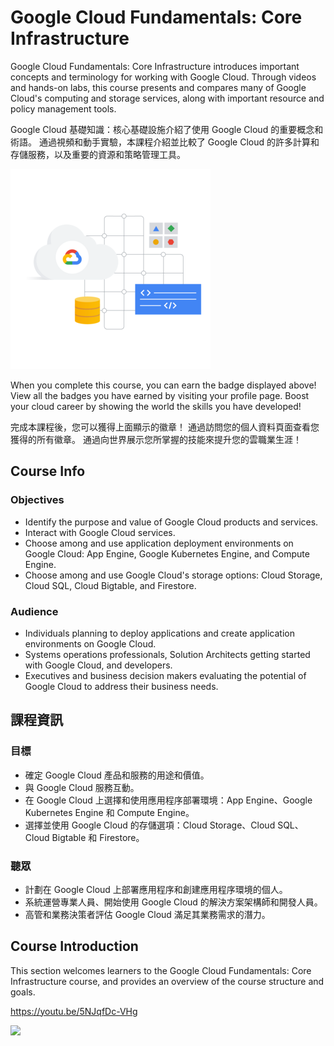 # Google Cloud Fundamentals: Core Infrastructure

Google Cloud Fundamentals: Core Infrastructure introduces important concepts and terminology for working with Google Cloud. Through videos and hands-on labs, this course presents and compares many of Google Cloud's computing and storage services, along with important resource and policy management tools.

Google Cloud 基礎知識：核心基礎設施介紹了使用 Google Cloud 的重要概念和術語。 通過視頻和動手實驗，本課程介紹並比較了 Google Cloud 的許多計算和存儲服務，以及重要的資源和策略管理工具。

![](https://github.com/ycwang812/GCF-CI-202203/blob/main/s7naBlImDH2G1ce0bCx31RtySA4QYGLiGdnlak-Ggtg%3D.png)

When you complete this course, you can earn the badge displayed above! View all the badges you have earned by visiting your profile page. Boost your cloud career by showing the world the skills you have developed!

完成本課程後，您可以獲得上面顯示的徽章！ 通過訪問您的個人資料頁面查看您獲得的所有徽章。 通過向世界展示您所掌握的技能來提升您的雲職業生涯！

## Course Info

### Objectives

- Identify the purpose and value of Google Cloud products and services.
- Interact with Google Cloud services.
- Choose among and use application deployment environments on Google Cloud: App Engine, Google Kubernetes Engine, and Compute Engine.
- Choose among and use Google Cloud's storage options: Cloud Storage, Cloud SQL, Cloud Bigtable, and Firestore.

### Audience

- Individuals planning to deploy applications and create application environments on Google Cloud.
- Systems operations professionals, Solution Architects getting started with Google Cloud, and developers.
- Executives and business decision makers evaluating the potential of Google Cloud to address their business needs.

## 課程資訊

### 目標

- 確定 Google Cloud 產品和服務的用途和價值。
- 與 Google Cloud 服務互動。
- 在 Google Cloud 上選擇和使用應用程序部署環境：App Engine、Google Kubernetes Engine 和 Compute Engine。
- 選擇並使用 Google Cloud 的存儲選項：Cloud Storage、Cloud SQL、Cloud Bigtable 和 Firestore。

### 聽眾

- 計劃在 Google Cloud 上部署應用程序和創建應用程序環境的個人。
- 系統運營專業人員、開始使用 Google Cloud 的解決方案架構師和開發人員。
- 高管和業務決策者評估 Google Cloud 滿足其業務需求的潛力。

## Course Introduction

This section welcomes learners to the Google Cloud Fundamentals: Core Infrastructure course, and provides an overview of the course structure and goals.

https://youtu.be/5NJqfDc-VHg

![](https://youtu.be/nTQUwghvy5Q)
